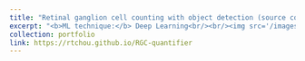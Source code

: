 ```yaml
---
title: "Retinal ganglion cell counting with object detection (source code)"
excerpt: "<b>ML technique:</b> Deep Learning<br/><br/><img src='/images/RGC_counting_w_object_detection.png'><br/><i>Journal (2023)</i>"
collection: portfolio
link: https://rtchou.github.io/RGC-quantifier
---
```

